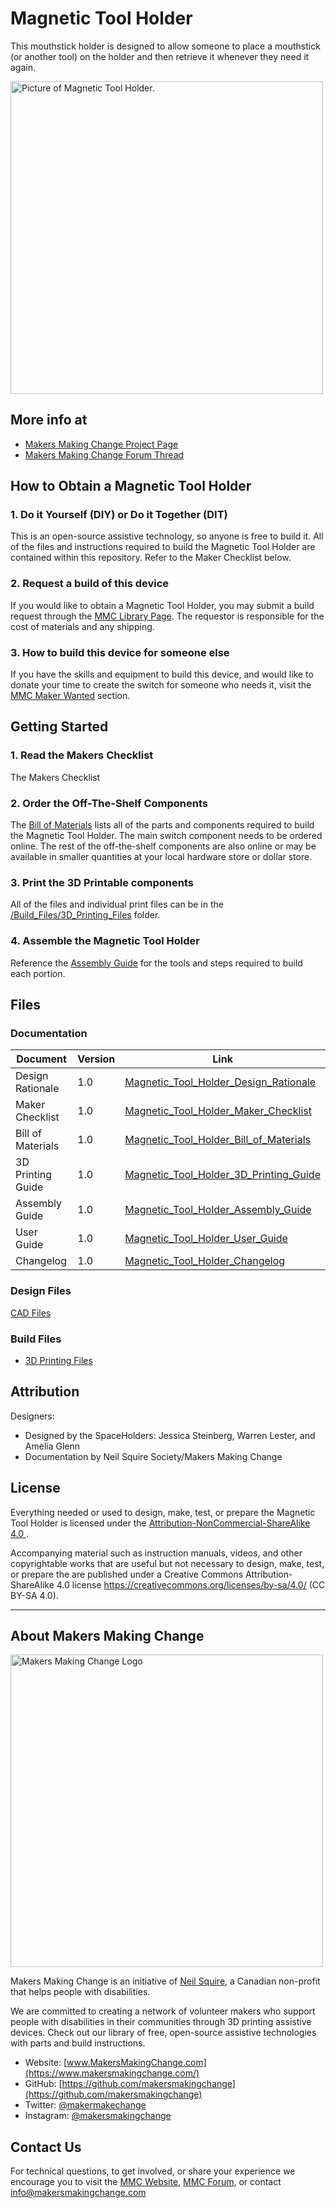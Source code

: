 # Magnetic Tool Holder
This mouthstick holder is designed to allow someone to place a mouthstick (or another tool) on the holder and then retrieve it whenever they need it again.

<img src="Photos/Device-Name.jpg" width="500" alt="Picture of Magnetic Tool Holder.">

## More info at
- [Makers Making Change Project Page](https://makersmakingchange.com/project/magnetic-tool-holder/)
- [Makers Making Change Forum Thread](https://makersmakingchange.com/forum/topic/magnetic-tool-holder/)


## How to Obtain a Magnetic Tool Holder
### 1. Do it Yourself (DIY) or Do it Together (DIT)

This is an open-source assistive technology, so anyone is free to build it. All of the files and instructions required to build the Magnetic Tool Holder are contained within this repository. Refer to the Maker Checklist below.

### 2. Request a build of this device

If you would like to obtain a Magnetic Tool Holder, you may submit a build request through the [MMC Library Page](https://makersmakingchange.com/project/magnetic-tool-holder/). The requestor is responsible for the cost of materials and any shipping.

### 3. How to build this device for someone else

If you have the skills and equipment to build this device, and would like to donate your time to create the switch for someone who needs it, visit the [MMC Maker Wanted](https://makersmakingchange.com/maker-wanted/) section.


## Getting Started

### 1. Read the Makers Checklist

The Makers Checklist 

### 2. Order the Off-The-Shelf Components

The [Bill of Materials](/Documentation/Magnetic_Tool_Holder_BOM_V1.0.xlsx) lists all of the parts and components required to build the Magnetic Tool Holder. The main switch component needs to be ordered online. The rest of the off-the-shelf components are also online or may be available in smaller quantities at your local hardware store or dollar store.


### 3. Print the 3D Printable components

All of the files and individual print files can be in the [/Build_Files/3D_Printing_Files](/Build_Files/3D_Printing_Files/) folder.


### 4. Assemble the Magnetic Tool Holder

Reference the [Assembly Guide](/Documentation/Magnetic_Tool_Holder_Assembly_Guide_V1.0.pdf) for the tools and steps required to build each portion.

## Files
### Documentation
| Document             | Version | Link |
|----------------------|---------|------|
| Design Rationale     | 1.0     | [Magnetic_Tool_Holder_Design_Rationale](/Documentation/Magnetic_Tool_Holder_Design_Rationale_V1.0.pdf)     |
| Maker Checklist      | 1.0     | [Magnetic_Tool_Holder_Maker_Checklist](/Documentation/Magnetic_Tool_Holder_Maker_Checklist_V1.0.pdf)     |
| Bill of Materials    | 1.0     | [Magnetic_Tool_Holder_Bill_of_Materials](/Documentation/Magnetic_Tool_Holder_BOM_V1.0.xlsx)     |
| 3D Printing Guide    | 1.0     | [Magnetic_Tool_Holder_3D_Printing_Guide](/Documentation/Magnetic_Tool_Holder_3D_Printing_Guide_V1.0.pdf)     |
| Assembly Guide       | 1.0     | [Magnetic_Tool_Holder_Assembly_Guide](/Documentation/Magnetic_Tool_Holder_Assembly_Guide_V1.0.pdf)     |
| User Guide           | 1.0     | [Magnetic_Tool_Holder_User_Guide](/Documentation/Magnetic_Tool_Holder_User_Guide_V1.0.pdf)    |
| Changelog            | 1.0     | [Magnetic_Tool_Holder_Changelog](/Documentation/Magnetic_Tool_Holder_Changelog_V1.0.pdf)     |

### Design Files
[CAD Files](/Design_Files)

### Build Files
 - [3D Printing Files](/Build_Files/3D_Printing_Files)

## Attribution
Designers:
 - Designed by the SpaceHolders: Jessica Steinberg, Warren Lester, and Amelia Glenn 
 - Documentation by Neil Squire Society/Makers Making Change



## License
Everything needed or used to design, make, test, or prepare the Magnetic Tool Holder is licensed under the [Attribution-NonCommercial-ShareAlike 4.0 ](https://creativecommons.org/licenses/by-nc-sa/4.0/).

Accompanying material such as instruction manuals, videos, and other copyrightable works that are useful but not necessary to design, make, test, or prepare the <Device-Name> are published under a Creative Commons Attribution-ShareAlike 4.0 license https://creativecommons.org/licenses/by-sa/4.0/ (CC BY-SA 4.0).


---

## About Makers Making Change
<img src="https://www.makersmakingchange.com/wp-content/uploads/logo/mmc_logo.svg" width="500" alt="Makers Making Change Logo">

Makers Making Change is an initiative of [Neil Squire](https://www.neilsquire.ca/), a Canadian non-profit that helps people with disabilities.

We are committed to creating a network of volunteer makers who support people with disabilities in their communities through 3D printing assistive devices. Check out our library of free, open-source assistive technologies with parts and build instructions.

 - Website: [www.MakersMakingChange.com](https://www.makersmakingchange.com/)
 - GitHub: [https://github.com/makersmakingchange](https://github.com/makersmakingchange)
 - Twitter: [@makermakechange](https://twitter.com/makermakechange)
 - Instagram: [@makersmakingchange](https://www.instagram.com/makersmakingchange)



## Contact Us

For technical questions, to get involved, or share your experience we encourage you to visit the [MMC Website](https://www.makersmakingchange.com/), [MMC Forum](https://makersmakingchange.com/forum), or contact info@makersmakingchange.com
